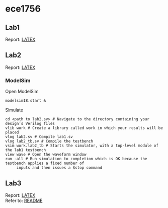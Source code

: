 # ece1756

## Lab1
Report: [LATEX](https://www.overleaf.com/project/633a625e21adf003dcd788bb)

## Lab2
Report: [LATEX](https://www.overleaf.com/project/6360eb69ecda4de91a703475)
### ModelSim
Open ModelSim
```
modelsim18.start &
```
Simulate
```
cd <path to lab2.sv> # Navigate to the directory containing your design’s Verilog files
vlib work # Create a library called work in which your results will be placed
vlog lab2.sv # Compile lab1.sv
vlog lab2_tb.sv # Compile the testbench
vsim work.lab2_tb # Starts the simulator, with a top-level module of the lab1 testbench
view wave # Open the waveform window
run -all # Run simulation to completion which is OK because the testbench applies a fixed number of
     inputs and then issues a $stop command
```

## Lab3
Report: [LATEX](https://www.overleaf.com/project/638634f26e8285973ebd62c8)  
Refer to: [README](lab3/README.md)
